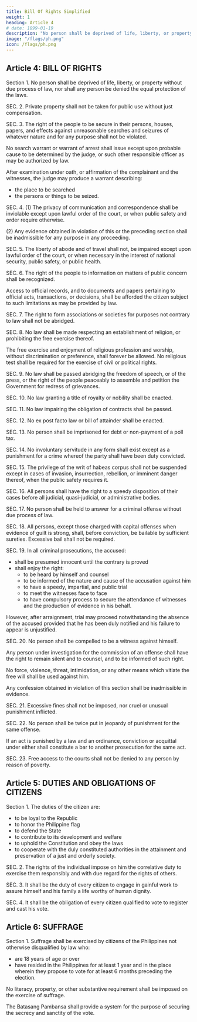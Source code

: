 ```yaml
---
title: Bill Of Rights Simplified
weight: 1
heading: Article 4
# date: 1899-01-19
description: "No person shall be deprived of life, liberty, or property without due process of law, nor shall any person be denied the equal protection of the laws"
image: "/flags/ph.png"
icon: /flags/ph.png
---
```



## Article 4: BILL OF RIGHTS

Section 1. No person shall be deprived of life, liberty, or property without due process of law, nor shall any person be denied the equal protection of the laws.

SEC. 2. Private property shall not be taken for public use without just compensation.

SEC. 3. The right of the people to be secure in their persons, houses, papers, and effects against unreasonable searches and seizures of whatever nature and for any purpose shall not be violated.

No search warrant or warrant of arrest shall issue except upon probable cause to be determined by the judge, or such other responsible officer as may be authorized by law.

After examination under oath, or affirmation of the complainant and the witnesses, the judge may produce a warrant describing:
- the place to be searched
- the persons or things to be seized.


SEC. 4. (1) The privacy of communication and correspondence shall be inviolable except upon lawful order of the court, or when public safety and order require otherwise.

(2) Any evidence obtained in violation of this or the preceding section shall be inadmissible for any purpose in any proceeding.

SEC. 5. The liberty of abode and of travel shall not, be impaired except upon lawful order of the court, or when necessary in the interest of national security, public safety, or public health.

SEC. 6. The right of the people to information on matters of public concern shall be recognized. 

Access to official records, and to documents and papers pertaining to official acts, transactions, or decisions, shall be afforded the citizen subject to such limitations as may be provided by law.

SEC. 7. The right to form associations or societies for purposes not contrary to law shall not be abridged.

SEC. 8. No law shall be made respecting an establishment of religion, or prohibiting the free exercise thereof. 

The free exercise and enjoyment of religious profession and worship, without discrimination or preference, shall forever be allowed. No religious test shall be required for the exercise of civil or political rights.

SEC. 9. No law shall be passed abridging the freedom of speech, or of the press, or the right of the people peaceably to assemble and petition the Government for redress of grievances.

SEC. 10. No law granting a title of royalty or nobility shall be enacted.

SEC. 11. No law impairing the obligation of contracts shall be passed.

SEC. 12. No ex post facto law or bill of attainder shall be enacted.

SEC. 13. No person shall be imprisoned for debt or non-payment of a poll tax.

SEC. 14. No involuntary servitude in any form shall exist except as a punishment for a crime whereof the party shall have been duty convicted.

SEC. 15. The privilege of the writ of habeas corpus shall not be suspended except in cases of invasion, insurrection, rebellion, or imminent danger thereof, when the public safety requires it.

SEC. 16. All persons shall have the right to a speedy disposition of their cases before all judicial, quasi-judicial, or administrative bodies.

SEC. 17. No person shall be held to answer for a criminal offense without due process of law.

SEC. 18. All persons, except those charged with capital offenses when evidence of guilt is strong, shall, before conviction, be bailable by sufficient sureties. Excessive bail shall not be required.

SEC. 19. In all criminal prosecutions, the accused:
- shall be presumed innocent until the contrary is proved
- shall enjoy the right:
  - to be heard by himself and counsel
  - to be informed of the nature and cause of the accusation against him
  - to have a speedy, impartial, and public trial
  - to meet the witnesses face to face
  - to have compulsory process to secure the attendance of witnesses and the production of evidence in his behalf.

However, after arraignment, trial may proceed notwithstanding the absence of the accused provided that he has been duly notified and his failure to appear is unjustified.

SEC. 20. No person shall be compelled to be a witness against himself.

Any person under investigation for the commission of an offense shall have the right to remain silent and to counsel, and to be informed of such right.

No force, violence, threat, intimidation, or any other means which vitiate the free will shall be used against him. 

Any confession obtained in violation of this section shall be inadmissible in evidence.

SEC. 21. Excessive fines shall not be imposed, nor cruel or unusual punishment inflicted.

SEC. 22. No person shall be twice put in jeopardy of punishment for the same offense. 

If an act is punished by a law and an ordinance, conviction or acquittal under either shall constitute a bar to another prosecution for the same act.

SEC. 23. Free access to the courts shall not be denied to any person by reason of poverty.


## Article 5: DUTIES AND OBLIGATIONS OF CITIZENS

Section 1. The duties of the citizen are:
- to be loyal to the Republic
- to honor the Philippine flag
- to defend the State 
- to contribute to its development and welfare
- to uphold the Constitution and obey the laws
- to cooperate with the duly constituted authorities in the attainment and preservation of a just and orderly society.

SEC. 2. The rights of the individual impose on him the correlative duty to exercise them responsibly and with due regard for the rights of others.

SEC. 3. It shall be the duty of every citizen to engage in gainful work to assure himself and his family a life worthy of human dignity.

SEC. 4. It shall be the obligation of every citizen qualified to vote to register and cast his vote.


## Article 6: SUFFRAGE

Section 1. Suffrage shall be exercised by citizens of the Philippines not otherwise disqualified by law who:
- are 18 years of age or over
- have resided in the Philippines for at least 1 year and in the place wherein they propose to vote for at least 6 months preceding the election. 

No literacy, property, or other substantive requirement shall be imposed on the exercise of suffrage. 

The Batasang Pambansa shall provide a system for the purpose of securing the secrecy and sanctity of the vote.

